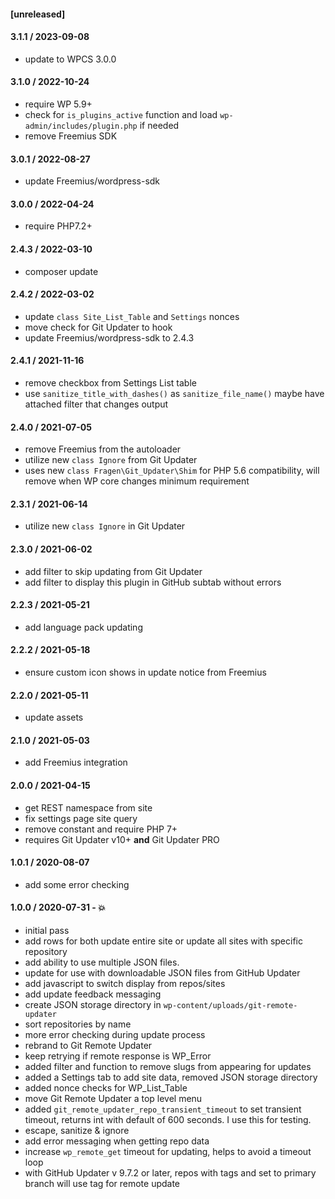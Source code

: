 #### [unreleased]

#### 3.1.1 / 2023-09-08
* update to WPCS 3.0.0

#### 3.1.0 / 2022-10-24
* require WP 5.9+
* check for `is_plugins_active` function and load `wp-admin/includes/plugin.php` if needed
* remove Freemius SDK

#### 3.0.1 / 2022-08-27
* update Freemius/wordpress-sdk

#### 3.0.0 / 2022-04-24
* require PHP7.2+

#### 2.4.3 / 2022-03-10
* composer update

#### 2.4.2 / 2022-03-02
* update `class Site_List_Table` and `Settings` nonces
* move check for Git Updater to hook
* update Freemius/wordpress-sdk to 2.4.3

#### 2.4.1 / 2021-11-16
* remove checkbox from Settings List table
* use `sanitize_title_with_dashes()` as `sanitize_file_name()` maybe have attached filter that changes output

#### 2.4.0 / 2021-07-05
* remove Freemius from the autoloader
* utilize new `class Ignore` from Git Updater
* uses new `class Fragen\Git_Updater\Shim` for PHP 5.6 compatibility, will remove when WP core changes minimum requirement

#### 2.3.1 / 2021-06-14
* utilize new `class Ignore` in Git Updater

#### 2.3.0 / 2021-06-02
* add filter to skip updating from Git Updater
* add filter to display this plugin in GitHub subtab without errors

#### 2.2.3 / 2021-05-21
* add language pack updating

#### 2.2.2 / 2021-05-18
* ensure custom icon shows in update notice from Freemius

#### 2.2.0 / 2021-05-11
* update assets

#### 2.1.0 / 2021-05-03
* add Freemius integration

#### 2.0.0 / 2021-04-15
* get REST namespace from site
* fix settings page site query
* remove constant and require PHP 7+
* requires Git Updater v10+ **and** Git Updater PRO

#### 1.0.1 / 2020-08-07
* add some error checking

#### 1.0.0 / 2020-07-31 - 💥
* initial pass
* add rows for both update entire site or update all sites with specific repository
* add ability to use multiple JSON files.
* update for use with downloadable JSON files from GitHub Updater
* add javascript to switch display from repos/sites
* add update feedback messaging
* create JSON storage directory in `wp-content/uploads/git-remote-updater`
* sort repositories by name
* more error checking during update process
* rebrand to Git Remote Updater
* keep retrying if remote response is WP_Error
* added filter and function to remove slugs from appearing for updates
* added a Settings tab to add site data, removed JSON storage directory
* added nonce checks for WP_List_Table
* move Git Remote Updater a top level menu
* added `git_remote_updater_repo_transient_timeout` to set transient timeout, returns int with default of 600 seconds. I use this for testing.
* escape, sanitize & ignore
* add error messaging when getting repo data
* increase `wp_remote_get` timeout for updating, helps to avoid a timeout loop
* with GitHub Updater v 9.7.2 or later, repos with tags and set to primary branch will use tag for remote update
